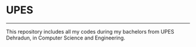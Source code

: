 # UPES
<hr>
This repository includes all my codes during my bachelors from UPES Dehradun, in Computer Science and Engineering.

